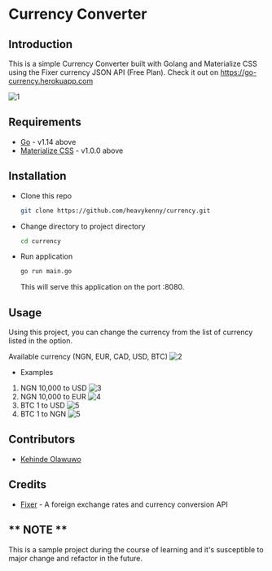# Currency Converter

## Introduction
This is a simple Currency Converter built with Golang and Materialize CSS using the Fixer currency JSON API (Free Plan). Check it out on https://go-currency.herokuapp.com

![1](https://github.com/heavykenny/currency/blob/media/images/Sample%201.png?raw=true)

## Requirements

* [Go](https://golang.org) -  v1.14 above
* [Materialize CSS](https://materializecss.com) -  v1.0.0 above

## Installation

* Clone this repo

  ```bash
  git clone https://github.com/heavykenny/currency.git
  ```

* Change directory to project directory

  ```bash
  cd currency
  ```

* Run application

  ```bash
  go run main.go
  ```

  This will serve this application on the port :8080.

## Usage
Using this project, you can change the currency from the list of currency listed in the option.

Available currency (NGN, EUR, CAD, USD, BTC)
 ![2](https://github.com/heavykenny/currency/blob/media/images/Sample%202.png?raw=true)
 * Examples
 
 1. NGN 10,000 to USD
  ![3](https://github.com/heavykenny/currency/blob/media/images/Sample%203.png?raw=true)
 2. NGN 10,000 to EUR
  ![4](https://github.com/heavykenny/currency/blob/media/images/Sample%204.png?raw=true)
 3. BTC 1 to USD
  ![5](https://github.com/heavykenny/currency/blob/media/images/Sample%205.png?raw=true)
 4. BTC 1 to NGN
  ![5](https://github.com/heavykenny/currency/blob/media/images/Sample%206.png?raw=true)

## Contributors

- [Kehinde Olawuwo](https://twitter.com/heavykenny)

## Credits

- [Fixer](http://fixer.io) - A foreign exchange rates and currency conversion API

## ** NOTE **
This is a sample project during the course of learning and it's susceptible to major change and refactor in the future. 
